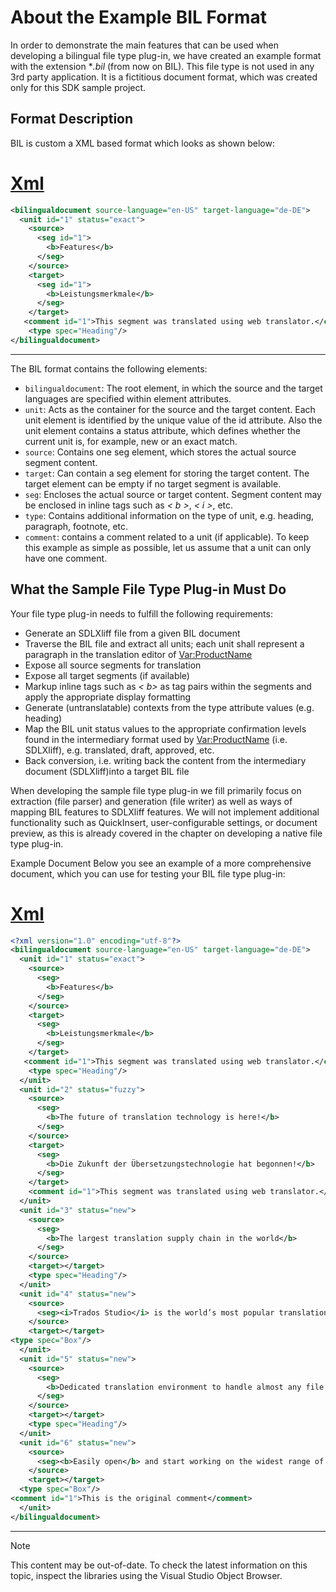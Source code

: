 About the Example BIL Format
===

In order to demonstrate the main features that can be used when developing a bilingual file type plug-in, we have created an example format with the extension **.bil* (from now on BIL). This file type is not used in any 3rd party application. It is a fictitious document format, which was created only for this SDK sample project.

Format Description
--

BIL is custom a XML based format which looks as shown below:

# [Xml](#tab/tabid-1)
```xml
<bilingualdocument source-language="en-US" target-language="de-DE">
  <unit id="1" status="exact">
    <source>
      <seg id="1">
        <b>Features</b>
      </seg>
    </source>
    <target>
      <seg id="1">
        <b>Leistungsmerkmale</b>
      </seg>
    </target>
   <comment id="1">This segment was translated using web translator.</comment>
    <type spec="Heading"/>
</bilingualdocument>
```
***


The BIL format contains the following elements:

* ```bilingualdocument```: The root element, in which the source and the target languages are specified within element attributes.
* ```unit```: Acts as the container for the source and the target content. Each unit element is identified by the unique value of the id attribute. Also the unit element contains a status attribute, which defines whether the current unit is, for example, new or an exact match.
* ```source```: Contains one seg element, which stores the actual source segment content.
* ```target```: Can contain a seg element for storing the target content. The target element can be empty if no target segment is available.
* ```seg```: Encloses the actual source or target content. Segment content may be enclosed in inline tags such as *< b >*, *< i >*, etc.
* ```type```: Contains additional information on the type of unit, e.g. heading, paragraph, footnote, etc.
* ```comment```: contains a comment related to a unit (if applicable). To keep this example as simple as possible, let us assume that a unit can only have one comment.

What the Sample File Type Plug-in Must Do
--

Your file type plug-in needs to fulfill the following requirements:

* Generate an SDLXliff file from a given BIL document
* Traverse the BIL file and extract all units; each unit shall represent a paragraph in the translation editor of <Var:ProductName>
* Expose all source segments for translation
* Expose all target segments (if available)
* Markup inline tags such as *< b>* as tag pairs within the segments and apply the appropriate display formatting
* Generate (untranslatable) contexts from the type attribute values (e.g. heading)
* Map the BIL unit status values to the appropriate confirmation levels found in the intermediary format used by <Var:ProductName> (i.e. SDLXliff), e.g. translated, draft, approved, etc.
* Back conversion, i.e. writing back the content from the intermediary document (SDLXliff)into a target BIL file

When developing the sample file type plug-in we fill primarily focus on extraction (file parser) and generation (file writer) as well as ways of mapping BIL features to SDLXliff features. We will not implement additional functionality such as QuickInsert, user-configurable settings, or document preview, as this is already covered in the chapter on developing a native file type plug-in.

Example Document
Below you see an example of a more comprehensive document, which you can use for testing your BIL file type plug-in:

# [Xml](#tab/tabid-2)
```xml
<?xml version="1.0" encoding="utf-8"?>
<bilingualdocument source-language="en-US" target-language="de-DE">
  <unit id="1" status="exact">
    <source>
      <seg>
        <b>Features</b>
      </seg>
    </source>
    <target>
      <seg>
        <b>Leistungsmerkmale</b>
      </seg>
    </target>
   <comment id="1">This segment was translated using web translator.</comment>
    <type spec="Heading"/>
  </unit>
  <unit id="2" status="fuzzy">
    <source>
      <seg>
        <b>The future of translation technology is here!</b>
      </seg>
    </source>
    <target>
      <seg>
        <b>Die Zukunft der Übersetzungstechnologie hat begonnen!</b>
      </seg>
    </target>
    <comment id="1">This segment was translated using web translator.</comment>
  </unit>
  <unit id="3" status="new">
    <source>
      <seg>
        <b>The largest translation supply chain in the world</b>
      </seg>
    </source>
    <target></target>
    <type spec="Heading"/>
  </unit>
  <unit id="4" status="new">
    <source>
      <seg><i>Trados Studio</i> is the world’s most popular translation software with over 170,000 users.</seg>
    </source>
    <target></target>
<type spec="Box"/>
  </unit>
  <unit id="5" status="new">
    <source>
      <seg>
        <b>Dedicated translation environment to handle almost any file type</b>
      </seg>
    </source>
    <target></target>
    <type spec="Heading"/>
  </unit>
  <unit id="6" status="new">
    <source>
      <seg><b>Easily open</b> and start working on the widest range of file formats, from the latest Microsoft Office files to XML, from HTML to InDesign.</seg>
    </source>
    <target></target>
  <type spec="Box"/>
<comment id="1">This is the original comment</comment>
  </unit>
</bilingualdocument>
```
***


>[!NOTE]
>
> This content may be out-of-date. To check the latest information on this topic, inspect the libraries using the Visual Studio Object Browser.